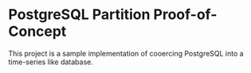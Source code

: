 # PostgreSQL Partition Proof-of-Concept

This project is a sample implementation of cooercing PostgreSQL into a time-series like database.

